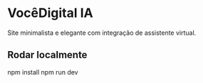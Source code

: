 ﻿# VocêDigital IA

Site minimalista e elegante com integração de assistente virtual.

## Rodar localmente
npm install
npm run dev
